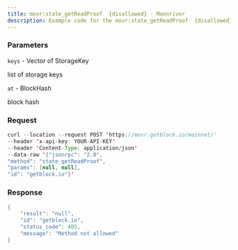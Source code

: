 ```yaml
---
title: movr:state_getReadProof  {disallowed} - Moonriver
description: Example code for the movr:state_getReadProof  {disallowed} json-rpc method. Сomplete guide on how to use movr:state_getReadProof  {disallowed} json-rpc in GetBlock.io Web3 documentation.
---
```


### Parameters


`keys` - Vector of StorageKey

list of storage keys

`at` - BlockHash

block hash

### Request

``` java
curl --location --request POST 'https://movr.getblock.io/mainnet/' 
--header 'x-api-key: YOUR-API-KEY' 
--header 'Content-Type: application/json' 
--data-raw '{"jsonrpc": "2.0",
"method": "state_getReadProof",
"params": [null, null],
"id": "getblock.io"}'
```

###  Response

``` java
{
    "result": "null",
    "id": "getblock.io",
    "status_code": 405,
    "message": "Method not allowed"
}
```

